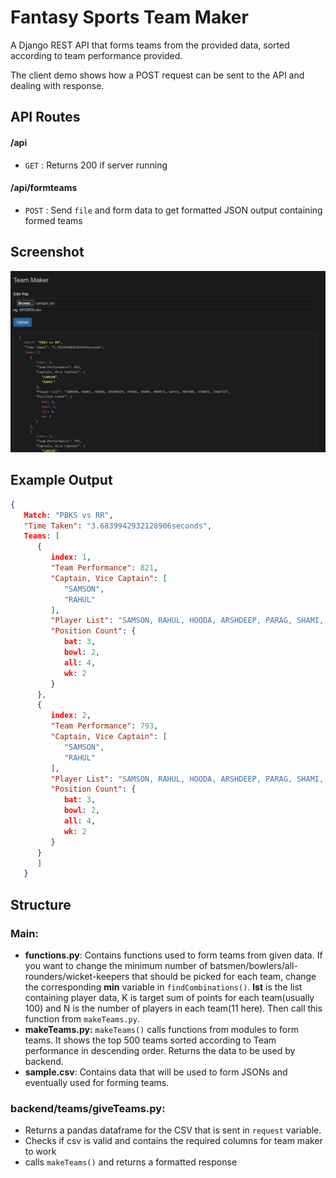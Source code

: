 
# Fantasy Sports Team Maker

A Django REST API that forms teams from the provided data, sorted according to team performance provided.

The client demo shows how a POST request can be sent to the API and dealing with response.

## API Routes

#### /api
* `GET` : Returns 200 if server running

#### /api/formteams
* `POST` : Send `file` and form data to get formatted JSON output containing formed teams

## Screenshot
![Screenshot-Output](client-demo/Screenshot.png?raw=true "Title")

## Example Output
```json
{
   Match: "PBKS vs RR",
   "Time Taken": "3.6839942932128906seconds",
   Teams: [
      {
         index: 1,
         "Team Performance": 821,
         "Captain, Vice Captain": [
            "SAMSON",
            "RAHUL"
         ],
         "Player List": "SAMSON, RAHUL, HOODA, ARSHDEEP, PARAG, SHAMI, MORRIS, GAYLE, MAYANK, STOKES, TEWATIA",
         "Position Count": {
            bat: 3,
            bowl: 2,
            all: 4,
            wk: 2
         }
      },
      {
         index: 2,
         "Team Performance": 793,
         "Captain, Vice Captain": [
            "SAMSON",
            "RAHUL"
         ],
         "Player List": "SAMSON, RAHUL, HOODA, ARSHDEEP, PARAG, SHAMI, GAYLE, DUBE, MAYANK, STOKES, TEWATIA",
         "Position Count": {
            bat: 3,
            bowl: 2,
            all: 4,
            wk: 2
         }
      }
	  ]
   }
```

## Structure
### Main:

- **functions.py**: Contains functions used to
form teams from given data. If you want to change the minimum number of
batsmen/bowlers/all-rounders/wicket-keepers that should be picked for
each team, change the corresponding **min** variable in `findCombinations()`. **lst** is the list containing player data, K is target sum of points for each
team(usually 100) and N is the number of players in each team(11 here).
Then call this function from `makeTeams.py`.
- **makeTeams.py:** `makeTeams()` calls functions from modules to form teams. It shows the top 500 teams sorted according to Team performance in descending order. Returns the data to be used by backend.
- **sample.csv**: Contains data that will be used to form JSONs and eventually used for forming teams.

### backend/teams/giveTeams.py:

- Returns a pandas dataframe for the CSV that is sent in `request` variable.
- Checks if csv is valid and contains the required columns for team maker to work
- calls `makeTeams()` and returns a formatted response
